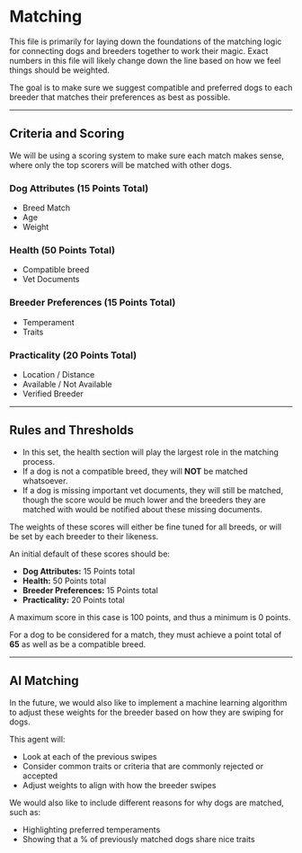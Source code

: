 # Matching

This file is primarily for laying down the foundations of the matching logic for connecting dogs and breeders together to work their magic. Exact numbers in this file will likely change down the line based on how we feel things should be weighted. 

The goal is to make sure we suggest compatible and preferred dogs to each breeder that matches their preferences as best as possible. 

---

## Criteria and Scoring

We will be using a scoring system to make sure each match makes sense, where only the top scorers will be matched with other dogs. 

### Dog Attributes (15 Points Total)
- Breed Match
- Age
- Weight

### Health (50 Points Total)
- Compatible breed  
- Vet Documents  

### Breeder Preferences (15 Points Total)
- Temperament  
- Traits  

### Practicality (20 Points Total)
- Location / Distance  
- Available / Not Available  
- Verified Breeder  

---

## Rules and Thresholds

- In this set, the health section will play the largest role in the matching process.  
- If a dog is not a compatible breed, they will **NOT** be matched whatsoever.  
- If a dog is missing important vet documents, they will still be matched, though the score would be much lower and the breeders they are matched with would be notified about these missing documents.  

The weights of these scores will either be fine tuned for all breeds, or will be set by each breeder to their likeness.  

An initial default of these scores should be:  
- **Dog Attributes:** 15 Points total  
- **Health:** 50 Points total  
- **Breeder Preferences:** 15 Points total  
- **Practicality:** 20 Points total  

A maximum score in this case is 100 points, and thus a minimum is 0 points.  

For a dog to be considered for a match, they must achieve a point total of **65** as well as be a compatible breed. 

---

## AI Matching

In the future, we would also like to implement a machine learning algorithm to adjust these weights for the breeder based on how they are swiping for dogs.  

This agent will:  
- Look at each of the previous swipes  
- Consider common traits or criteria that are commonly rejected or accepted  
- Adjust weights to align with how the breeder swipes  

We would also like to include different reasons for why dogs are matched, such as:  
- Highlighting preferred temperaments  
- Showing that a % of previously matched dogs share nice traits  

